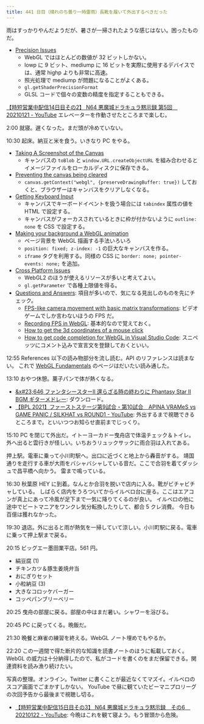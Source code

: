 ```yaml
---
title: 441 日目（晴れのち曇り一時雷雨）長靴を履いて外出するべきだった
---
```


雨はすっかりやんだようだが、暑さが一掃されたような感じはない。困ったものだ。

* [Precision Issues](https://webglfundamentals.org/webgl/lessons/webgl-precision-issues.html)
  * WebGL ではほとんどの数値が 32 ビットしかない。
  * lowp に 9 ビット、mediump に 16 ビットを実際に使用するデバイスでは、通常 highp よりも非常に高速。
  * 照光処理で mediump が問題になることがよくある。
  * `gl.getShaderPrecisionFormat`
  * GLSL コードで個々の変数の精度を指定することもできる。

[【時短営業中配信14日目その2】 N64 悪魔城ドラキュラ黙示録 第5回　20210121 - YouTube](https://www.youtube.com/watch?v=EaDiiT-Ptc8)
エレベーターを作動させたところまで楽しむ。

2:00 就寝。遅くなった。まだ頭が冷めていない。

10:30 起床。納豆と米を食う。いきなり PC をやる。

* [Taking A Screenshot of the Canvas](https://webglfundamentals.org/webgl/lessons/webgl-tips.html#screenshot)
  * キャンバスの `toBlob` と `window.URL.createObjectURL` を組み合わせるとイメージファイルをローカルディスクに保存できる。
* [Preventing the canvas being cleared](https://webglfundamentals.org/webgl/lessons/webgl-tips.html#preservedrawingbuffer)
  * `canvas.getContext("webgl", {preserveDrawingBuffer: true})` しておくと、ブラウザーはキャンバスをクリアしなくなる。
* [Getting Keyboard Input](https://webglfundamentals.org/webgl/lessons/webgl-tips.html#tabindex)
  * キャンバスでキーボードイベントを扱う場合には `tabindex` 属性の値を HTML で設定する。
  * キャンバスがフォーカスされているときに枠が付かないように `outline: none` を CSS で設定する。
* [Making your background a WebGL animation](https://webglfundamentals.org/webgl/lessons/webgl-tips.html#html-background)
  * ページ背景を WebGL 描画する手法いろいろ
  * `position: fixed; z-index: -1` の巨大なキャンバスを作る。
  * `iframe` タグを利用する。同様の CSS に `border: none; pointer-events: none;` を追加。
* [Cross Platform Issues](https://webglfundamentals.org/webgl/lessons/webgl-cross-platform-issues.html)
  * WebGL2 のほうが使えるリソースが多いと考えてよい。
  * `gl.getParameter` で各種上限値を得る。
* [Questions and Answers](https://webglfundamentals.org/webgl/lessons/webgl-qna.html):
  項目が多いので、気になる見出しのものを先にチェック。
  * [FPS-like camera movement with basic matrix transformations](https://webglfundamentals.org/webgl/lessons/webgl-qna-fps-like-camera-movement-with-basic-matrix-transformations.html):
    ビデオゲームでしか言わないほうの FPS だ。
  * [Recording FPS in WebGL](https://webglfundamentals.org/webgl/lessons/webgl-qna-recording-fps-in-webgl.html):
    基本的なので覚えておく。
  * [How to get the 3d coordinates of a mouse click](https://webglfundamentals.org/webgl/lessons/webgl-qna-how-to-get-the-3d-coordinates-of-a-mouse-click.html)
  * [How to get code completion for WebGL in Visual Studio Code](https://webglfundamentals.org/webgl/lessons/webgl-qna-how-to-get-code-completion-for-webgl-in-visual-studio-code.html):
    スニペッツにコメント込みで宣言文を登録しておくといい。

12:55 References 以下の読み物部分を流し読む。API のリファレンスは読まない。
これで [WebGL Fundamentals](https://webglfundamentals.org/) のページはだいたい読み通した。

13:10 おやつ休憩。菓子パンで体が熱くなる。

* [&x#23;646 ファンタシースターII 還らざる時の終わりに Phantasy Star II BGM ギターメドレー](https://www.youtube.com/watch?v=agzf5LjEMm0): ダウンロード。
* [【BPL 2021】ファーストステージ第9試合・第10試合　APINA VRAMeS vs GAME PANIC / SILKHAT vs ROUND1 - YouTube](https://www.youtube.com/watch?v=dIhSxxGCMug):
  外出するまで視聴できるところまで。といいつつお知らせ直前までじっくり。

15:10 PC を閉じて外出だ。イトーヨーカドー曳舟店で体温チェック＆トイレ。
外へ出ると雲行きが怪しい。いちおうリュックサックに雨合羽は入れてある。

押上駅。電車に乗って小川町駅へ。出口に近づくと地上から轟音がする。
靖国通りを走行する車が大雨をバシャバシャしている音だ。ここで合羽を着てダッシュで昌平橋へ向かう。
雷まで鳴っている。

16:30 秋葉原 HEY に到着。なんとか合羽を脱いで店内に入る。靴がビチャビチャしている。
しばらく店内をうろついてからイルベロ台に座る。ここはエアコンが真上にあって冷風が足下まで一気に降りてくるのが良い。
イルベロの他に途中でビートマニアをワンクレ気分転換したりして、都合 5 クレ消費。
今日も百億は獲れなかった。

19:30 退店。外に出ると雨が熱気を一掃していて涼しい。小川町駅に戻る。電車に乗って押上駅まで戻る。

20:15 ビッグエー墨田業平店。561 円。

* 絹豆腐 (1)
* チキンカツ＆豚生姜焼弁当
* おにぎりセット
* 小粒納豆 (3)
* 大きなコロッケバーガー
* コッペパンブリーベリー

20:25 曳舟の部屋に戻る。部屋の中はまだ暑い。シャワーを浴びる。

20:45 PC に戻ってくる。晩飯だ。

21:30 晩餐と麻雀の練習を終える。WebGL ノート埋めでもやるか。

22:20 この一週間で得た断片的な知識を読書ノートのほうに転載しておく。
WebGL の威力は十分納得したので、私がコードを書くのをまだ保留できる。関連資料を読み漁り続けたい。

写真の整理。オンライン。Twitter に書くことが最近なくてマズイ。イルベロのスコア画面でごまかすしかない。
YouTube で昼に観ていたビーマニプロリーグの次回予告から最後まで視聴し切る。

* [【時短営業中配信15日目その3】 N64 悪魔城ドラキュラ黙示録　その6　20210122 - YouTube](https://www.youtube.com/watch?v=nc0YpZLoRYU):
  今晩はこれを観て寝よう。もう冒頭から危険。
